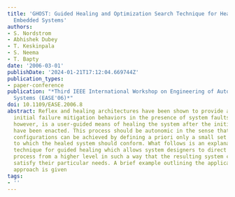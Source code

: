 ```yaml
---
title: 'GHOST: Guided Healing and Optimization Search Technique for Healing Large-Scale
  Embedded Systems'
authors:
- S. Nordstrom
- Abhishek Dubey
- T. Keskinpala
- S. Neema
- T. Bapty
date: '2006-03-01'
publishDate: '2024-01-21T17:12:04.669744Z'
publication_types:
- paper-conference
publication: "*Third IEEE International Workshop on Engineering of Autonomic Autonomous
  Systems (EASE'06)*"
doi: 10.1109/EASE.2006.8
abstract: Reflex and healing architectures have been shown to provide adequate user-defined
  initial failure mitigation behaviors in the presence of system faults. What is lacking,
  however, is a user-guided means of healing the system after the initial reflexes
  have been enacted. This process should be autonomic in the sense that new system
  configurations can be achieved by defining a priori only a small set of criteria
  to which the healed system should conform. What follows is an explanation of this
  technique for guided healing which allows system designers to direct the healing
  process from a higher level in such a way that the resulting system configurations
  satisfy their particular needs. A brief example outlining the application of this
  approach is given
tags:
- ''
---
```

